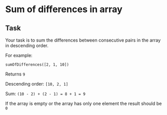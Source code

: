 # Sum of differences in array

## Task
Your task is to sum the differences between consecutive pairs in the array in descending order.

For example:
```
sumOfDifferences([2, 1, 10])
```
Returns `9`

Descending order: `[10, 2, 1]`

Sum: `(10 - 2) + (2 - 1) = 8 + 1 = 9`

If the array is empty or the array has only one element the result should be `0`


